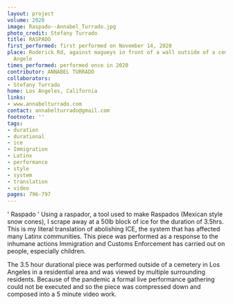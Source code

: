 ```yaml
---
layout: project
volume: 2020
image: Raspado--Annabel_Turrado.jpg
photo_credit: Stefany Turrado
title: RASPADO
first_performed: first performed on November 14, 2020
place: Roderick Rd, against magueys in front of a wall outside of a cemetery in Los
  Angele
times_performed: performed once in 2020
contributor: ANNABEL TURRADO
collaborators:
- Stefany Turrado
home: Los Angeles, California
links:
- www.annabelturrado.com
contact: annabelturrado@gmail.com
footnote: ''
tags:
- duration
- durational
- ice
- Immigration
- Latinx
- performance
- style
- system
- translation
- video
pages: 796-797
---
```




' Raspado ' 
Using a raspador, a tool used to make Raspados (Mexican style snow cones), I scrape away at a 50lb block of ice for the duration of 3.5hrs. This is my literal translation of abolishing ICE, the system that has affected many Latinx communities. This piece was performed as a response to the inhumane actions Immigration and Customs Enforcement has carried out on people, especially children. 

The 3.5 hour durational piece was performed outside of a cemetery in Los Angeles in a residential area and was viewed by multiple surrounding residents. Because of the pandemic a formal live performance gathering could not be executed and so the piece was compressed down and composed into a 5 minute video work.
